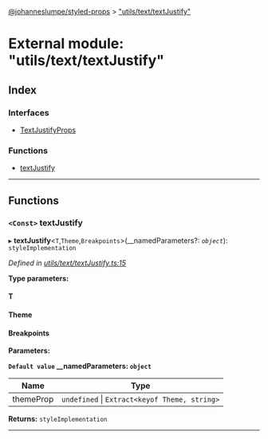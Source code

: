 [@johanneslumpe/styled-props](../README.md) > ["utils/text/textJustify"](../modules/_utils_text_textjustify_.md)

# External module: "utils/text/textJustify"

## Index

### Interfaces

* [TextJustifyProps](../interfaces/_utils_text_textjustify_.textjustifyprops.md)

### Functions

* [textJustify](_utils_text_textjustify_.md#textjustify)

---

## Functions

<a id="textjustify"></a>

### `<Const>` textJustify

▸ **textJustify**<`T`,`Theme`,`Breakpoints`>(__namedParameters?: *`object`*): `styleImplementation`

*Defined in [utils/text/textJustify.ts:15](https://github.com/johanneslumpe/styled-props/blob/8e709f1/src/utils/text/textJustify.ts#L15)*

**Type parameters:**

#### T 
#### Theme 
#### Breakpoints 
**Parameters:**

**`Default value` __namedParameters: `object`**

| Name | Type |
| ------ | ------ |
| themeProp | `undefined` \| `Extract<keyof Theme, string>` |

**Returns:** `styleImplementation`

___

